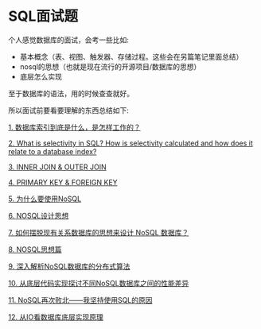 # SQL面试题

个人感觉数据库的面试，会考一些比如:
- 基本概念（表、视图、触发器、存储过程。这些会在另篇笔记里面总结）
- nosql的思想（也就是现在流行的开源项目/数据库的思想）
- 底层怎么实现

至于数据库的语法，用的时候查查就好。

所以面试前要看要理解的东西总结如下:



[1. 数据库索引到底是什么，是怎样工作的？](http://blog.csdn.net/weiliangliang111/article/details/51333169)


[2. What is selectivity in SQL? How is selectivity calculated and how does it relate to a database index?](http://www.programmerinterview.com/index.php/database-sql/selectivity-in-sql-databases/)

[3. INNER JOIN & OUTER JOIN](http://www.w3school.com.cn/sql/sql_join.asp)

[4. PRIMARY KEY & FOREIGN KEY](http://www.w3school.com.cn/sql/sql_foreignkey.asp)

[5. 为什么要使用NoSQL](http://blog.nosqlfan.com/html/1087.html)

[6. NOSQL设计思想](http://blog.csdn.net/caomiao2006/article/details/44620559)

[7. 如何摆脱现有关系数据库的思想来设计 NoSQL 数据库？](https://www.zhihu.com/question/19703583)

[8. NOSQL思想篇](http://dongbao100.iteye.com/blog/1730480)

[9. 深入解析NoSQL数据库的分布式算法](https://www.csdn.net/article/2015-01-30/2823782)

[10. 从底层代码实现探讨不同NoSQL数据库之间的性能差异](http://chuansong.me/n/854004)


[11. NoSQL再次败北——我坚持使用SQL的原因](http://www.techug.com/post/nosql-no-go-once-again.html)

[12. 从IO看数据库底层实现原理](http://blog.csdn.net/youling_lh/article/details/10866883)



